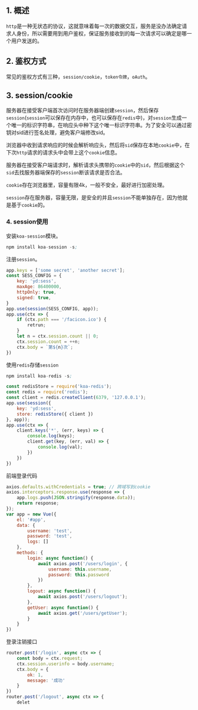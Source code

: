 ## 1. 概述

```http```是一种无状态的协议，这就意味着每一次的数据交互，服务是没办法确定请求人身份，所以需要用到用户鉴权，保证服务接收到的每一次请求可以确定是哪一个用户发送的。

## 2. 鉴权方式

常见的鉴权方式有三种，```session/cookie```，```token令牌```，```oAuth```。

## 3. session/cookie

服务器在接受客户端首次访问时在服务器端创建```session```，然后保存```session```(```session```可以保存在内存中，也可以保存在```redis```中)，对```session```生成一个唯一的标识字符串，在响应头中种下这个唯一标识字符串。为了安全可以通过密钥对sid进行签名处理，避免客户端修改sid。

浏览器中收到请求响应的时候会解析响应头，然后将```sid```保存在本地```cookie```中，在下次```http```请求的请求头中会带上这个```cookie```信息。

服务器在接受客户端请求时，解析请求头携带的```cookie```中的```sid```，然后根据这个```sid```去找服务器端保存的```session```断该请求是否合法。


```cookie```存在浏览器里，容量有限4k，一般不安全，最好进行加密处理。

```session```存在服务器，容量无限，是安全的并且```session```不能单独存在，因为他就是基于```cookie```的。

### 4. session使用

安装```koa-session```模块。

```s
npm install koa-session -s;
```

注册```session```。

```js
app.keys = ['some secret', 'another secret'];
const SESS_CONFIG = {
    key: 'yd:sess',
    maxAge: 86400000,
    httpOnly: true,
    signed: true,
}
app.use(session(SESS_CONFIG, app));
app.use(ctx => {
    if (ctx.path === '/facicon.ico') {
        retrun;
    }
    let n = ctx.session.count || 0;
    ctx.session.count = ++n;
    ctx.body = `第${n}次`;
})

```

使用```redis```存储```session```

```s
npm install koa-redis -s;
```

```js
const redisStore = require('koa-redis');
const redis = require('redis');
const client = redis.createClient(6379, '127.0.0.1');
app.use(session({
    key: 'yd:sess',
    store: redisStore({ client })
}, app));
app.use(ctx => {
    client.keys('*', (err, keys) => {
        console.log(keys);
        client.get(key, (err, val) => {
            console.log(val);
        })
    })
})
```

前端登录代码

```js
axios.defaults.withCredentials = true; // 跨域写到cookie
axios.interceptors.response.use(response => {
    app.logs.push(JSON.stringify(response.data));
    return response;
});
var app = new Vue({
    el: '#app',
    data: {
        username: 'test',
        password: 'test',
        logs: []
    },
    methods: {
        login: async function() {
            await axios.post('/users/login', {
                username: this.username,
                password: this.password
            })
        },
        logout: async function() {
            await axios.post('/users/logout');
        },
        getUser: async function() {
            await axios.get('/users/getUser');
        }
    }
})
```

登录注销接口

```js
router.post('/login', async ctx => {
    const body = ctx.request;
    ctx.session.userinfo = body.username;
    ctx.body = {
        ok: 1,
        message: '成功'
    }
})
router.post('/logout', async ctx => {
    delet